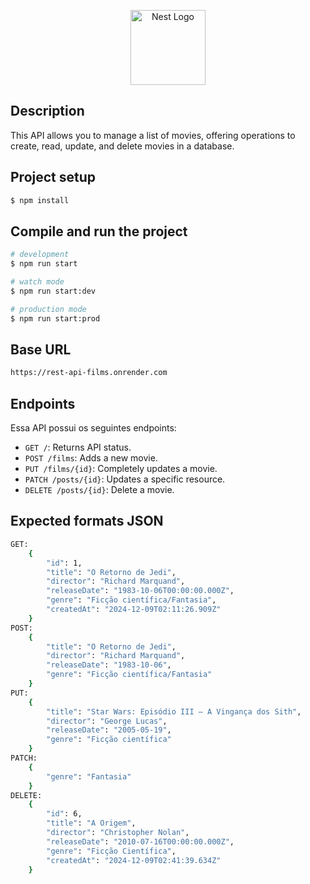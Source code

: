 <p align="center">
  <a href="http://nestjs.com/" target="blank"><img src="https://nestjs.com/img/logo-small.svg" width="120" alt="Nest Logo" /></a>
</p>

## Description

This API allows you to manage a list of movies, offering operations to create, read, update, and delete movies in a database.

## Project setup

```bash
$ npm install
```

## Compile and run the project

```bash
# development
$ npm run start

# watch mode
$ npm run start:dev

# production mode
$ npm run start:prod
```

## Base URL

```bash
https://rest-api-films.onrender.com
```

## Endpoints

Essa API possui os seguintes endpoints:

- `GET /`: Returns API status.
- `POST /films`: Adds a new movie.
- `PUT /films/{id}`: Completely updates a movie.
- `PATCH /posts/{id}`: Updates a specific resource.
- `DELETE /posts/{id}`: Delete a movie.

## Expected formats JSON

```bash
GET:
    {
        "id": 1,
        "title": "O Retorno de Jedi",
        "director": "Richard Marquand",
        "releaseDate": "1983-10-06T00:00:00.000Z",
        "genre": "Ficção científica/Fantasia",
        "createdAt": "2024-12-09T02:11:26.909Z"
    }
POST:
    {
        "title": "O Retorno de Jedi",
        "director": "Richard Marquand",
        "releaseDate": "1983-10-06",
        "genre": "Ficção científica/Fantasia"
    }
PUT:
    {
        "title": "Star Wars: Episódio III – A Vingança dos Sith",
        "director": "George Lucas",
        "releaseDate": "2005-05-19",
        "genre": "Ficção científica"
    }
PATCH:
    {
        "genre": "Fantasia"
    }
DELETE:
    {
        "id": 6,
        "title": "A Origem",
        "director": "Christopher Nolan",
        "releaseDate": "2010-07-16T00:00:00.000Z",
        "genre": "Ficção Científica",
        "createdAt": "2024-12-09T02:41:39.634Z"
    }
```
